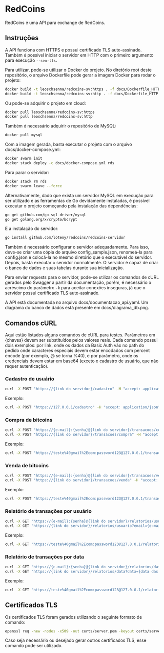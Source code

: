# RedCoins

RedCoins é uma API para exchange de RedCoins.

## Instruções

A API funciona com HTTPS e possui certificado TLS auto-assinado. Também é possível iniciar o servidor em HTTP com o primeiro argumento para execução ```--sem-tls```.

Para utilizar, pode-se utilizar o Docker do projeto. No diretório root deste repositório, o arquivo Dockerfile pode gerar a imagem Docker para rodar o projeto:

```bash
docker build -t leoschsenna/redcoins-sv:https . -f docs/Dockerfile_HTTPS
docker build -t leoschsenna/redcoins-sv:http . -f docs/Dockerfile_HTTP
```

Ou pode-se adquirir o projeto em cloud:

```bash
docker pull leoschsenna/redcoins-sv:https
docker pull leoschsenna/redcoins-sv:http
```

Também é necessário adquirir o repositório de MySQL:

```bash
docker pull mysql
```

Com a imagem gerada, basta executar o projeto com o arquivo docs/docker-compose.yml:

```bash
docker swarm init
docker stack deploy -c docs/docker-compose.yml rds
```

Para parar o servidor:

```bash
docker stack rm rds
docker swarm leave --force
```

Alternativamente, dado que exista um servidor MySQL em execução para ser utilizado e as ferramentas de Go devidamente instaladas, é possível executar o projeto começando pela instalação das dependências:

```bash
go get github.com/go-sql-driver/mysql
go get golang.org/x/crypto/bcrypt
```

E a instalação do servidor:

```bash
go install github.com/loteny/redcoins/redcoins-servidor
```

Também é necessário configurar o servidor adequadamente. Para isso, deve-se criar uma cópia do arquivo config_sample.json, renomeá-la para config.json e colocá-la no mesmo diretório que o executável do servidor. Depois, basta executar o servidor normalmente. O servidor é capaz de criar o banco de dados e suas tabelas durante sua inicialização.

Para enviar requests para o servidor, pode-se utilizar os comandos de cURL gerados pelo Swagger a partir da documentação, porém, é necessário o acréscimo do parâmetro ```-k``` para aceitar conexões inseguras, já que o servidor possui certificado TLS auto-assinado.

A API está documentada no arquivo docs/documentacao_api.yaml. Um diagrama do banco de dados está presente em docs/diagrama_db.png.

## Comandos cURL

Aqui estão listados alguns comandos de cURL para testes. Parâmetros em {chaves} devem ser substituídos pelos valores reais. Cada comando possui dois exemplos: por link, onde os dados da Basic Auth vão no path do pedido onde caracteres especiais devem estar encodados com percent encode (por exemplo, @ se torna %40), e por parâmetro, onde os credenciais devem estar em base64 (exceto o cadastro de usuário, que não requer autenticação).

### Cadastro de usuário

```bash
curl -X POST "https://{link do servidor}/cadastro" -H "accept: application/json" -H "Content-Type: application/x-www-form-urlencoded" -d "email={e-mail do usuário}&senha={senha do usuário}&nome={nome do usuário}&nascimento={data de nascimento do usuário}" -k -v
```

Exemplo:

```bash
curl -X POST "https://127.0.0.1/cadastro" -H "accept: application/json" -H "Content-Type: application/x-www-form-urlencoded" -d "email=teste%40gmail%2Ecom&senha=password123&nome=Usu%C3%A1rio%20Teste&nascimento=1990%2D03%2D08" -k -v
```

### Compra de bitcoins

```bash
curl -X POST "https://{e-mail}:{senha}@{link do servidor}/transacoes/compra" -H "accept: application/json" -H "Content-Type: application/x-www-form-urlencoded" -d "qtd={quantidade a ser comprada}&data={data da transação}" -k -v
curl -X POST "https://{link do servidor}/transacoes/compra" -H "accept: application/json" -H "authorization: Basic {autenticação do usuário}" -H "Content-Type: application/x-www-form-urlencoded" -d "qtd={quantidade a ser comprada}&data={data da transação}" -k -v
```

Exemplo:

```bash
curl -X POST "https://teste%40gmail%2Ecom:password123@127.0.0.1/transacoes/compra" -H "accept: application/json" -H "Content-Type: application/x-www-form-urlencoded" -d "qtd=0%2E002&data=2019%2D01%2D22" -k -v
```

### Venda de bitcoins

```bash
curl -X POST "https://{e-mail}:{senha}@{link do servidor}/transacoes/venda" -H "accept: application/json" -H "Content-Type: application/x-www-form-urlencoded" -d "qtd={quantidade a ser vendida}&data={data da transação}" -k -v
curl -X POST "https://{link do servidor}/transacoes/venda" -H "accept: application/json" -H "authorization: Basic {autenticação do usuário}" -H "Content-Type: application/x-www-form-urlencoded" -d "qtd={quantidade a ser vendida}&data={data da transação}" -k -v
```

Exemplo:

```bash
curl -X POST "https://teste%40gmail%2Ecom:password123@127.0.0.1/transacoes/venda" -H "accept: application/json" -H "Content-Type: application/x-www-form-urlencoded" -d "qtd=0%2E002&data=2019%2D01%2D22" -k -v
```

### Relatório de transações por usuário

```bash
curl -X GET "https://{e-mail}:{senha}@{link do servidor}/relatorios/usuario?email={e-mail do usuário}" -H "accept: application/json" -k -v
curl -X GET "https://{link do servidor}/relatorios/usuario?email={e-mail do usuário}" -H "accept: application/json" -H "authorization: Basic {autenticação do usuário}" -k -v
```

Exemplo:

```bash
curl -X GET "https://teste%40gmail%2Ecom:password123@127.0.0.1/relatorios/usuario?email=teste%40gmail%2Ecom" -H "accept: application/json" -k -v
```

### Relatório de transações por data

```bash
curl -X GET "https://{e-mail}:{senha}@{link do servidor}/relatorios/data?data={data das transações}" -H "accept: application/json" -k -v
curl -X GET "https://{link do servidor}/relatorios/data?data={data das transações}" -H "accept: application/json" -H "authorization: Basic {autenticação do usuário}" -k -v
```

Exemplo:

```bash
curl -X GET "https://teste%40gmail%2Ecom:password123@127.0.0.1/relatorios/data?data=2019%2D01%2D22" -H "accept: application/json" -k -v
```

## Certificados TLS

Os certificados TLS foram gerados utilizando o seguinte formato de comando:

```bash
openssl req -new -nodes -x509 -out certs/server.pem -keyout certs/server.key -days 3650 -subj "//C=BR\ST=ES\L=Cidade\O=Organização\OU=IT\emailAddress=email@gmail.com"
```

Caso seja necessário ou desejado gerar outros certificados TLS, esse comando pode ser utilizado.